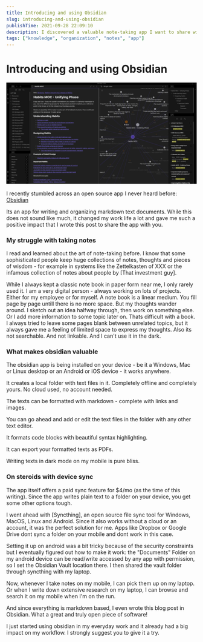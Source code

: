 ```yaml
---
title: Introducing and using Obsidian
slug: introducing-and-using-obsidian
publishTime: 2021-09-28 22:09:10
description: I discovered a valuable note-taking app I want to share with you
tags: ["knowledge", "organization", "notes", "app"]
---
```

# Introducing and using Obsidian
![obsidian screenshot](obsidian-screenshot.png)

I recently stumbled across an open source app I never heard before: [Obsidian](https://obsidian.md)

Its an app for writing and organizing markdown text documents. While this does not sound like much, it changed my work life a lot and gave me such a positive impact that I wrote this post to share the app with you.

### My struggle with taking notes

I read and learned about the art of note-taking before. I know that some sophisticated people keep huge collections of notes, thoughts and pieces of wisdom - for example in systems like the Zettelkasten of XXX or the infamous collection of notes about people by [That investment guy].

While I always kept a classic note book in paper form near me, I only rarely used it. I am a very digital person - always working on lots of projects. Either for my employee or for myself. A note book is a linear medium. You fill page by page untill there is no more space. But my thoughts wander around. I sketch out an idea halfway through, then work on something else. Or I add more information to some topic later on. Thats difficult with a book. I always tried to leave some pages blank between unrelated topics, but it always gave me a feeling of limited space to express my thoughts. Also its not searchable. And not linkable. And I can't use it in the dark.

### What makes obsidian valuable
The obsidian app is being installed on your device - be it a Windows, Mac or Linux desktop or an Android or iOS device - it works anywhere.

It creates a local folder with text files in it. Completely offline and completely yours. No cloud used, no account needed.

The texts can be formatted with markdown - complete with links and images.

You can go ahead and add or edit the text files in the folder with any other text editor.

It formats code blocks with beautiful syntax highlighting.

It can export your formatted texts as PDFs.

Writing texts in dark mode on my mobile is pure bliss.

### On steroids with device sync
The app itself offers a paid sync feature for $4/mo (as the time of this writing). Since the app writes plain text to a folder on your device, you get some other options tough.

I went ahead with [Syncthing], an open source file sync tool for Windows, MacOS, Linux and Android. Since it also works without a cloud or an account, it was the perfect solution for me. Apps like Dropbox or Google Drive dont sync a folder on your mobile and dont work in this case.

Setting it up on android was a bit tricky because of the security constraints but I eventually figured out how to make it work: the "Documents" Folder on my android device can be read/write accessed by any app with permission, so I set the Obsidian Vault location there. I then shared the vault folder through syncthing with my laptop.

Now, whenever I take notes on my mobile, I can pick them up on my laptop. Or when I write down extensive research on my laptop, I can browse and search it on my mobile when I'm on the run.

And since everything is markdown based, I even wrote this blog post in Obsidian. What a great and truly open piece of software!

I just started using obsidian in my everyday work and it already had a big impact on my workflow. I strongly suggest you to give it a try.
